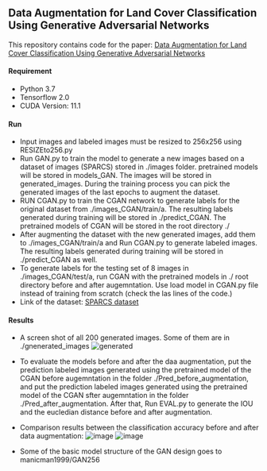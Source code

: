 ## Data Augmentation for Land Cover Classification Using Generative Adversarial Networks
This repository contains code for the paper: [Data Augmentation for Land Cover Classification Using Generative Adversarial Networks](https://github.com/csmember/data_aug)

#### Requirement
- Python 3.7
- Tensorflow 2.0
- CUDA Version: 11.1

#### Run
- Input images and labeled images must be resized to 256x256 using RESIZEto256.py
- Run GAN.py to train the model to generate a new images based on a dataset of images (SPARCS) stored in ./images folder. pretrained models will be stored in models_GAN. The images will be stored in generated_images. During the training process you can pick the generated images of the last epochs to augment the dataset.
- RUN CGAN.py to train the CGAN network to generate labels for the original dataset from ./images_CGAN/train/a. The resulting labels generated during training will be stored in ./predict_CGAN. The pretrained models of CGAN will be stored in the root directory ./
- After augmenting the dataset with the new generated images, add them to ./images_CGAN/train/a and Run CGAN.py to generate labeled images. The resulting labels generated during training will be stored in ./predict_CGAN as well.
- To generate labels for the testing set of 8 images in ./images_CGAN/test/a, run CGAN with the pretrained models in ./ root directory before and after augemntation. Use load model in CGAN.py file instead of training from scratch (check the las lines of the code.)
- Link of the dataset:
[SPARCS dataset](https://www.usgs.gov/core-science-systems/nli/landsat/spatial-procedures-automated-removal-cloud-and-shadow-sparcs)


#### Results
- A screen shot of all 200 generated images. Some of them are in ./gnenerated_images
![generated](https://user-images.githubusercontent.com/50513215/118514193-a6d39a80-b734-11eb-8894-bfd2e887ce8e.PNG)

- To evaluate the models before and after the daa augmentation, put the prediction labeled images generated using the pretrained model of the CGAN before augemntation in the folder ./Pred_before_augmentation, and put the prediction labeled images generated using the pretrained model of the CGAN sfter augemntation in the folder ./Pred_after_augmentation. After that, Run EVAL.py to generate the IOU and the eucledian distance before and after augmentation.

- Comparison results between the classification accuracy before and after data augmentation:
![image](https://user-images.githubusercontent.com/50513215/120845252-73807080-c568-11eb-8884-648ff34cead3.png)
![image](https://user-images.githubusercontent.com/50513215/120846538-2b624d80-c56a-11eb-97f2-0a3443921b04.png)




- Some of the basic model structure of the GAN design goes to manicman1999/GAN256 

